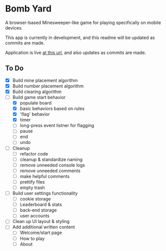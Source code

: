 # Bomb Yard

A browser-based Minesweeper-like game for playing specifically on mobile devices.

This app is currently in development, and this readme will be updated as commits are made.

Application is live [at this url](https://bomb-yard.netlify.app/), and also updates as commits are made.

## To Do

- [x] Build mine placement algorithm
- [x] Build number placement algorithm
- [x] Build clearing algorithm
- [ ] Build game start behavior
	- [x] populate board
	- [x] basic behaviors based on rules
	- [x] 'flag' behavior
	- [x] timer
	- [ ] long-press event listner for flagging
	- [ ] pause
	- [ ] end
	- [ ] undo
- [ ] Cleanup
	- [ ] refactor code
	- [ ] cleanup & standardize naming
	- [ ] remove unneeded console logs
	- [ ] remove unneeded comments
	- [ ] make helpful comments
	- [ ] prettify files
	- [ ] empty trash
- [ ] Build user settings functionality
	- [ ] cookie storage
	- [ ] Leaderboard & stats
	- [ ] back-end storage
	- [ ] user accounts
- [ ] Clean up UI layout & styling
- [ ] Add additional written content
	- [ ] Welcome/start page
	- [ ] How to play
	- [ ] About
